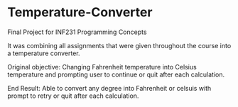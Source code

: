 # Temperature-Converter

Final Project for INF231 Programming Concepts

It was combining all assignments that were given throughout the course into a temperature converter.

Original objective: Changing Fahrenheit temperature into Celsius temperature and prompting user to continue or quit after each calculation.

End Result: Able to convert any degree into Fahrenheit or celsuis with prompt to retry or quit after each calculation.
